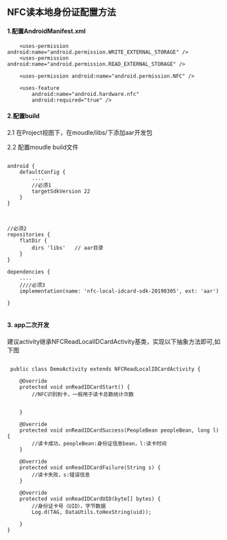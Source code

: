 ## NFC读本地身份证配置方法


#### 1.配置AndroidManifest.xml

```
    <uses-permission android:name="android.permission.WRITE_EXTERNAL_STORAGE" />
    <uses-permission android:name="android.permission.READ_EXTERNAL_STORAGE" />

    <uses-permission android:name="android.permission.NFC" />

    <uses-feature
        android:name="android.hardware.nfc"
        android:required="true" />

```


#### 2.配置build

2.1 在Project视图下，在moudle/libs/下添加aar开发包

2.2 配置moudle build文件
```

android {
    defaultConfig {
        ....
        //必须1
        targetSdkVersion 22
    }
}



//必须2
repositories {
    flatDir {
        dirs 'libs'   // aar目录
    }
}

dependencies {
    ....
    ////必须3
    implementation(name: 'nfc-local-idcard-sdk-20190305', ext: 'aar')

}


```


#### 3. app二次开发

建议activity继承NFCReadLocalIDCardActivity基类，实现以下抽象方法即可,如下图

```

 public class DemoActivity extends NFCReadLocalIDCardActivity {

    @Override
    protected void onReadIDCardStart() {
        //NFC识别到卡，一般用于读卡总数统计次数


    }

    @Override
    protected void onReadIDCardSuccess(PeopleBean peopleBean, long l) {
        //读卡成功，peopleBean:身份证信息bean，l:读卡时间
    }

    @Override
    protected void onReadIDCardFailure(String s) {
        //读卡失败，s:错误信息
    }

    @Override
    protected void onReadIDCardUID(byte[] bytes) {
        //身份证卡号（UID），字节数据
        Log.d(TAG, DataUtils.toHexString(uid));

    }
}

```

